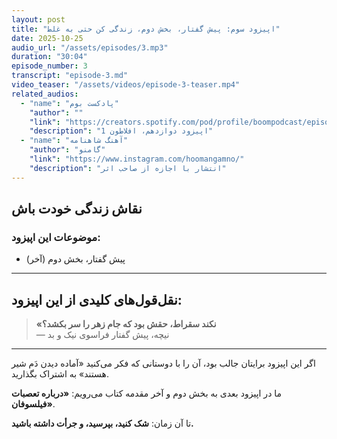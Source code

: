 ```yaml
---
layout: post
title: "اپیزود سوم: پیش گفتار، بخش دوم، زندگی کن حتی به غلط"
date: 2025-10-25
audio_url: "/assets/episodes/3.mp3"
duration: "30:04"
episode_number: 3
transcript: "episode-3.md"
video_teaser: "/assets/videos/episode-3-teaser.mp4"
related_audios:
  - "name": "پادکست بوم"
    "author": ""
    "link": "https://creators.spotify.com/pod/profile/boompodcast/episodes/--e2ua6u"
    "description": "اپیزود دوازدهم، افلاطون 1"
  - "name": "آهنگ شاهنامه"
    "author": "گامنو"
    "link": "https://www.instagram.com/hoomangamno/"
    "description": "انتشار با اجازه از صاحب اثر"
---
```


## نقاش زندگی خودت باش


### موضوعات این اپیزود:

* پیش گفتار، بخش دوم (آخر)

---

## نقل‌قول‌های کلیدی از این اپیزود:

> **«نکند سقراط، حقش بود که جام زهر را سر بکشد؟**  
> — نیچه، پیش گفتار فراسوی نیک و بد

---

اگر این اپیزود برایتان جالب بود، آن را با دوستانی که فکر می‌کنید «آماده دیدن دَم شیر هستند» به اشتراک بگذارید.

ما در اپیزود بعدی به بخش دوم و آخر مقدمه کتاب می‌رویم: **«درباره تعصبات فیلسوفان»**.

تا آن زمان: **شک کنید، بپرسید، و جرأت داشته باشید.**
